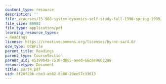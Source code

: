 ```yaml
---
content_type: resource
description: ''
file: /courses/15-988-system-dynamics-self-study-fall-1998-spring-1999/3f20f29bcbe3ab828a8029ee57c33613_part4.pdf
file_size: 86902
file_type: application/pdf
learning_resource_types:
- Readings
license: https://creativecommons.org/licenses/by-nc-sa/4.0/
ocw_type: OCWFile
parent_title: Readings
parent_type: CourseSection
parent_uid: e5399b4a-7510-d085-aeed-66c8e9603399
resourcetype: Document
title: part4.pdf
uid: 3f20f29b-cbe3-ab82-8a80-29ee57c33613
---
```

